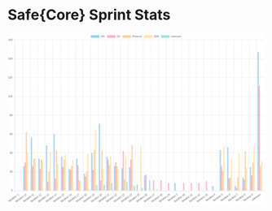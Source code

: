 # Safe{Core} Sprint Stats
<img src="./total_complexity/2025-02-04.png" width="600" title="Total Complexity">


